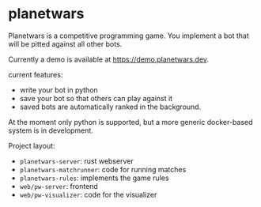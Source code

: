 # planetwars

Planetwars is a competitive programming game. You implement a bot that will be pitted against all other bots.

Currently a demo is available at https://demo.planetwars.dev.

current features:
- write your bot in python
- save your bot so that others can play against it
- saved bots are automatically ranked in the background.


At the moment only python is supported, but a more generic docker-based system is in development.


Project layout:
- `planetwars-server`: rust webserver
- `planetwars-matchrunner`: code for running matches
- `planetwars-rules`: implements the game rules
- `web/pw-server`: frontend
- `web/pw-visualizer`: code for the visualizer
